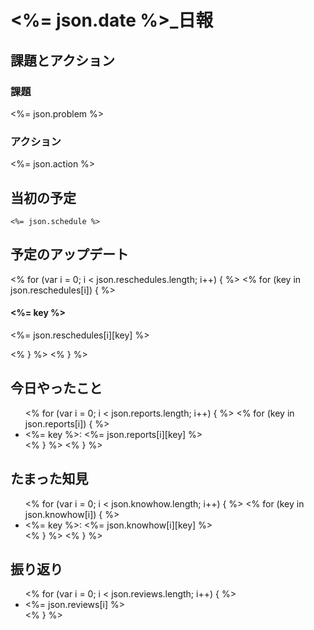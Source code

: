 <h1><%= json.date %>_日報</h1>

## 課題とアクション

### 課題

<%= json.problem %>

### アクション

<%= json.action %>

## 当初の予定

```
<%= json.schedule %>
```

## 予定のアップデート

<% for (var i = 0; i < json.reschedules.length; i++) { %>
	<% for (key in json.reschedules[i]) { %>
		<h4><%= key %></h4>
		<p><%= json.reschedules[i][key] %></p>
	<% } %>
<% } %>

## 今日やったこと

<ul>
<% for (var i = 0; i < json.reports.length; i++) { %>
	<% for (key in json.reports[i]) { %>
		<li><%= key %>: <%= json.reports[i][key] %></li>
	<% } %>
<% } %>
</ul>

## たまった知見

<ul>
<% for (var i = 0; i < json.knowhow.length; i++) { %>
	<% for (key in json.knowhow[i]) { %>
		<li><%= key %>: <%= json.knowhow[i][key] %></li>
	<% } %>
<% } %>
</ul>

## 振り返り

<ul>
<% for (var i = 0; i < json.reviews.length; i++) { %>
	<li><%= json.reviews[i] %></li>
<% } %>
</ul>